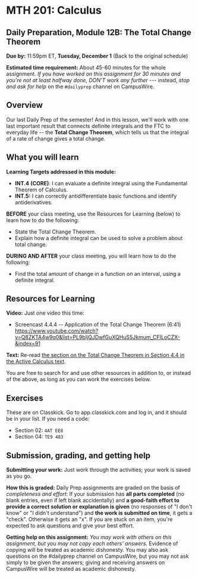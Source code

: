 # MTH 201: Calculus

## Daily Preparation, Module 12B: The Total Change Theorem

**Due by:** 11:59pm ET, **Tuesday, December 1** (Back to the original schedule) 

**Estimated time requirement:** About 45-60 minutes for the whole assignment. *If you have worked on this assignment for 30 minutes and you're not at least halfway done, DON'T work any further* --- instead, *stop and ask for help* on the `#dailyprep` channel on CampusWire. 

## Overview 

Our last Daily Prep of the semester! And in this lesson, we'll work with one last important result that connects definite integrals and the FTC to everyday life -- the **Total Change Theorem**, which tells us that the integral of a rate of change gives a total change. 


## What you will learn 

**Learning Targets addressed in this module:** 

-   **INT.4**  **(CORE)**: I can evaluate a definite integral using the Fundamental Theorem of Calculus.
-   **INT.5:** I can correctly antidifferentiate basic functions and identify antiderivatives.

**BEFORE** your class meeting, use the Resources for Learning (below) to learn how to do the following: 

+ State the Total Change Theorem. 
+ Explain how a definite integral can be used to solve a problem about total change.

**DURING AND AFTER** your class meeting, you will learn how to do the following: 

+ Find the total amount of change in a function on an interval, using a definite integral. 


## Resources for Learning

**Video:** Just one video this time: 

- Screencast 4.4.4 -- Application of the Total Change Theorem (6:41) https://www.youtube.com/watch?v=Q8ZKTA4w9q0&list=PL9bIjQJDwfGuXQHuS5Jkmum_CFILoCZX-&index=91

**Text:** Re-read [the section on the Total Change Theorem in Section 4.4 in the Active Calculus text](https://activecalculus.org/single/sec-4-4-FTC.html). 

You are free to search for and use other resources in addition to, or instead of the above, as long as you can work the exercises below.


## Exercises

These are on Classkick. Go to app.classkick.com and log in, and it should be in your list. If you need a code: 

- Section 02: `4AT EE8`
- Section 04: `TE9 483`

## Submission, grading, and getting help 

**Submitting your work:** Just work through the activities; your work is saved as you go. 

**How this is graded:** Daily Prep assignments are graded on the basis of *completeness and effort*: If your submission has **all parts completed** (no blank entries, even if left blank accidentally) and **a good-faith effort to provide a correct solution or explanation is given** (no responses of "I don't know" or "I didn't understand") and **the work is submitted on time**, it gets a "check". Otherwise it gets an "x". If you are stuck on an item, you're expected to ask questions and give your best effort.  

**Getting help on this assignment:** *You may work with others on this assignment, but you may not copy each others' answers.* Evidence of copying will be treated as academic dishonesty. You may also ask questions on the #dailyprep channel on CampusWire, but you may not ask simply to be given the answers; giving and receiving answers on CampusWire will be treated as academic dishonesty.
<!--stackedit_data:
eyJoaXN0b3J5IjpbOTA4NTAyMDk4LC0xNTkzNTg0MjZdfQ==
-->